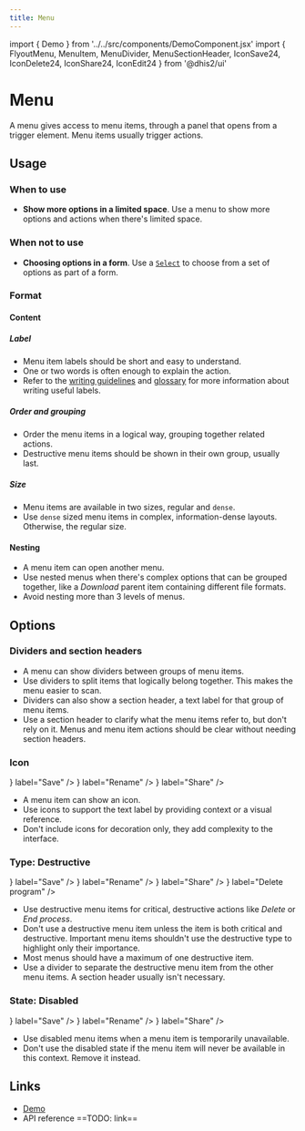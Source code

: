 ```yaml
---
title: Menu
---
```


import { Demo } from '../../src/components/DemoComponent.jsx'
import { FlyoutMenu, MenuItem, MenuDivider, MenuSectionHeader, IconSave24, IconDelete24, IconShare24, IconEdit24 } from '@dhis2/ui'

# Menu

A menu gives access to menu items, through a panel that opens from a trigger element. Menu items usually trigger actions.

<Demo>
    <FlyoutMenu>
        <MenuItem label="Menu item label" />
        <MenuItem label="Menu item label" />
        <MenuItem label="Menu item label" />
    </FlyoutMenu>
</Demo>

## Usage

### When to use

-   **Show more options in a limited space**. Use a menu to show more options and actions when there's limited space.

### When not to use

-   **Choosing options in a form**. Use a [`Select`](select.md) to choose from a set of options as part of a form.

### Format

#### Content

##### Label

-   Menu item labels should be short and easy to understand.
-   One or two words is often enough to explain the action.
-   Refer to the [writing guidelines](../patterns/writing.md) and [glossary](../patterns/glossary.md) for more information about writing useful labels.

##### Order and grouping

<Demo>
    <FlyoutMenu>
        <MenuItem label="Add to program" />
        <MenuItem label="Add to stage" />
        <MenuDivider />
        <MenuItem label="Analyze data" />
        <MenuItem label="Run integrity check" />
    </FlyoutMenu>
</Demo>

-   Order the menu items in a logical way, grouping together related actions.
-   Destructive menu items should be shown in their own group, usually last.

##### Size

<Demo>
    <FlyoutMenu>
        <MenuItem label="Menu item label" />
        <MenuItem label="Menu item label" />
    </FlyoutMenu>
    <FlyoutMenu>
        <MenuItem dense label="Menu item label" />
        <MenuItem dense label="Menu item label" />
    </FlyoutMenu>
</Demo>

-   Menu items are available in two sizes, regular and `dense`.
-   Use `dense` sized menu items in complex, information-dense layouts. Otherwise, the regular size.

#### Nesting

<Demo>
    <FlyoutMenu>
    <MenuItem label="Menu item label">
        <MenuItem label="Menu item label" />
    </MenuItem>
    </FlyoutMenu>
</Demo>

-   A menu item can open another menu.
-   Use nested menus when there's complex options that can be grouped together, like a _Download_ parent item containing different file formats.
-   Avoid nesting more than 3 levels of menus.

## Options

### Dividers and section headers

<Demo>
    <FlyoutMenu>
        <MenuSectionHeader label="Actions"/>
        <MenuItem label="Add to program" />
        <MenuItem label="Add to stage" />
        <MenuDivider />
        <MenuSectionHeader label="Other"/>
        <MenuItem label="Analyze data" />
        <MenuItem label="Run integrity check" />
    </FlyoutMenu>
</Demo>

-   A menu can show dividers between groups of menu items.
-   Use dividers to split items that logically belong together. This makes the menu easier to scan.
-   Dividers can also show a section header, a text label for that group of menu items.
-   Use a section header to clarify what the menu items refer to, but don't rely on it. Menus and menu item actions should be clear without needing section headers.

### Icon

<Demo>
    <FlyoutMenu>
        <MenuItem icon= {<IconSave24 /> } label="Save" />
        <MenuItem icon= {<IconEdit24 /> } label="Rename" />
        <MenuItem icon= {<IconShare24 /> } label="Share" />
    </FlyoutMenu>
</Demo>

-   A menu item can show an icon.
-   Use icons to support the text label by providing context or a visual reference.
-   Don't include icons for decoration only, they add complexity to the interface.

### Type: Destructive

<Demo>
    <FlyoutMenu>
        <MenuItem icon= {<IconSave24 /> } label="Save" />
        <MenuItem icon= {<IconEdit24 /> } label="Rename" />
        <MenuItem icon= {<IconShare24 /> } label="Share" />
        <MenuDivider />
        <MenuItem destructive icon= {<IconDelete24 /> } label="Delete program" />
    </FlyoutMenu>
</Demo>

-   Use destructive menu items for critical, destructive actions like _Delete_ or _End process_.
-   Don't use a destructive menu item unless the item is both critical and destructive. Important menu items shouldn't use the destructive type to highlight only their importance.
-   Most menus should have a maximum of one destructive item.
-   Use a divider to separate the destructive menu item from the other menu items. A section header usually isn't necessary.

### State: Disabled

<Demo>
    <FlyoutMenu>
        <MenuItem disabled icon= {<IconSave24 /> } label="Save" />
        <MenuItem icon= {<IconEdit24 /> } label="Rename" />
        <MenuItem icon= {<IconShare24 /> } label="Share" />
    </FlyoutMenu>
</Demo>

-   Use disabled menu items when a menu item is temporarily unavailable.
-   Don't use the disabled state if the menu item will never be available in this context. Remove it instead.

## Links

-   [Demo](https://ui.dhis2.nu/demo/?path=/story/actions-menu-flyout-menu--default)
-   API reference ==TODO: link==
